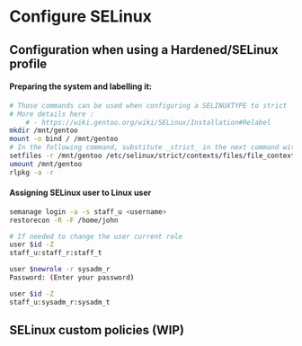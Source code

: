 # Configure SELinux
## Configuration when using a Hardened/SELinux profile
#### Preparing the system and labelling it:
```bash
# Those commands can be used when configuring a SELINUXTYPE to strict 
# More details here :
	# - https://wiki.gentoo.org/wiki/SELinux/Installation#Relabel
mkdir /mnt/gentoo 
mount -o bind / /mnt/gentoo
# In the following command, substitute _strict_ in the next command with _targeted_ (or other policy store name) depending on the `SELINUXTYPE` value. If your system has more active mountpoints than the usual set of /dev,/home,/proc,/run,/sys,/tmp, list them too.
setfiles -r /mnt/gentoo /etc/selinux/strict/contexts/files/file_contexts /mnt/gentoo/{dev,home,proc,run,sys,tmp} 
umount /mnt/gentoo
rlpkg -a -r
```

#### Assigning SELinux user to Linux user
```bash
semanage login -a -s staff_u <username> 
restorecon -R -F /home/john

# If needed to change the user current role
user $id -Z
staff_u:staff_r:staff_t

user $newrole -r sysadm_r
Password: (Enter your password)

user $id -Z
staff_u:sysadm_r:sysadm_t
```

## SELinux custom policies (WIP)